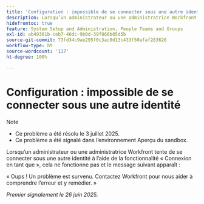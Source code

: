 ```yaml
---
title: 'Configuration : impossible de se connecter sous une autre identité'
description: Lorsqu’un administrateur ou une administratrice Workfront tente de se connecter sous une autre identité à l’aide de la fonctionnalité Connexion en tant que, cela ne fonctionne pas et un message d’erreur apparaît.
hidefromtoc: true
feature: System Setup and Administration, People Teams and Groups
exl-id: ab49361b-ceb7-46dc-9b0d-39f866b85d5b
source-git-commit: 73fd34c9ae295f0c3ac0d13c433f50afaf283626
workflow-type: ht
source-wordcount: '117'
ht-degree: 100%

---
```


# Configuration : impossible de se connecter sous une autre identité

>[!NOTE]
>
>* Ce problème a été résolu le 3 juillet 2025.
>* Ce problème a été signalé dans l’environnement Aperçu du sandbox.

Lorsqu’un administrateur ou une administratrice Workfront tente de se connecter sous une autre identité à l’aide de la fonctionnalité « Connexion en tant que », cela ne fonctionne pas et le message suivant apparaît :

« Oups ! Un problème est survenu. Contactez Workfront pour nous aider à comprendre l’erreur et y remédier. »

_Premier signalement le 26 juin 2025._
